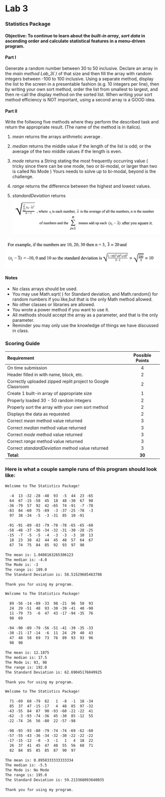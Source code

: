 # Lab 3
### Statistics Package

#### Objective: To continue to learn about the *built-in array*, *sort data* in ascending order and calculate statistical features in a menu-driven program.

#### Part I
Generate a random number between 30 to 50 inclusive.  Declare an array in the *main method Lab_3( )* of that size and then fill the array with random integers between -100 to 100 inclusive.  Using a separate method, display the list to the screen in a presentable fashion (e.g. 10 integers per line), then by writing your own sort method, order the list from smallest to largest, and then re-call the display method on the sorted list.  When writing your sort method efficiency is NOT important, using a second array is a GOOD idea. 

#### Part II
Write the follwong five methods where they perform the described task and return the appropriate result. (The name of the method is in italics).  

 
1. *mean* returns the arrays arithmetic average .       	
 
2. *median* returns the middle value if the length of the list is odd; or the average of the two middle values if the length is even.
 
3. *mode* returns a String stating the most frequently occurring value ( tricky since 	there can be one mode, two or bi-modal, or larger than two is called No Mode )  Yours needs to solve up to bi-modal, beyond is the challenge.
 
4. *range* returns the difference between the highest and lowest values.

5. *standardDeviation* returns ![stdDev](assets/Standard_Deviation.png)
 
![stdDev](assets/Standard_Deviation_Example.png)

#### Notes
* No class arrays should be used.
* You may use Math.sqrt( ) for Standard deviation, and Math.random() for random numbers if you like,but that is the only Math method allowed.
* No other classes or libraries are allowed.
* You wrote a power method if you want to use it.  
* All methods should accept the array as a parameter, and that is the only parameter.
* Reminder you may only use the knowledge of things we have discussed in class.

### Scoring Guide

| Requirement | Possible Points |
| :---        |    :----:   | 
| On time submission | 4 | 
| Header filled in with name, block, etc. | 2 |
| Correctly uploaded zipped replit project to Google Classroom | 2 |
| Create 1 built-in array of appropriate size | 1 |
| Properly loaded 30 - 50 random integers | 2 |
| Properly sort the array with your own sort method | 2 |
| Displays the data as requested | 2 |
| Correct *mean* method value returned | 3 |
| Correct *median* method value returned | 3 |
| Correct *mode* method value returned | 3 |
| Correct *range* method value returned | 3 |
| Correct *standardDeviation* method value returned | 3 |
| **Total:** | **30** |

### Here is what a couple sample runs of this program should look like: 

```
Welcome to The Statistics Package!

  -4  13 -32 -28 -48  93  -5  44  23 -65
  64  67 -15 -58  45  18  48 -30  67  98
 -36 -79  57  92  42 -65  74 -91  -7 -78
 -83  84 -60  75 -89  -3 -37 -25 -78  -3
  97  38 -34  -5  -3 -31  85  10 -91

 -91 -91 -89 -83 -79 -78 -78 -65 -65 -60
 -58 -48 -37 -36 -34 -32 -31 -30 -28 -25
 -15  -7  -5  -5  -4  -3  -3  -3  10  13
  18  23  38  42  44  45  48  57  64  67
  67  74  75  84  85  92  93  97  98

The mean is: 1.0408163265306123
The median is: -4.0
The Mode is: -3
The range is: 189.0
The Standard Deviation is: 58.51529685463788

Thank you for using my program.
```

```
Welcome to The Statistics Package!

  89 -56 -14 -89 -33  98 -21  96  58  93
  24  29 -51  48  93 -30 -39 -41  40 -90
  11 -79  73  -6  47  43 -17 -94 -35  76
  98  69

 -94 -90 -89 -79 -56 -51 -41 -39 -35 -33
 -30 -21 -17 -14  -6  11  24  29  40  43
  47  48  58  69  73  76  89  93  93  96
  98  98

The mean is: 12.1875
The median is: 17.5
The Mode is: 93, 98
The range is: 192.0
The Standard Deviation is: 62.69045176049925

Thank you for using my program.
```

```
Welcome to The Statistics Package!

  71 -69  68 -79  82   1  -8  -1  18 -34
  85  37  47 -15 -17   4  48  85  97 -32
 -43 -55  84  87  90 -93 -60 -22 -22  41
 -62  -3 -93 -74 -36  45 -30  85 -12  55
 -22 -74  26  56 -80  22 -57 -98

 -98 -93 -93 -80 -79 -74 -74 -69 -62 -60
 -57 -55 -43 -36 -34 -32 -30 -22 -22 -22
 -17 -15 -12  -8  -3  -1   1   4  18  22
  26  37  41  45  47  48  55  56  68  71
  82  84  85  85  85  87  90  97

The mean is: 0.8958333333333334
The median is: -5.5
The Mode is: No Mode
The range is: 195.0
The Standard Deviation is: 59.213368093640035

Thank you for using my program.
```